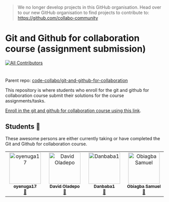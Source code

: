 
> We no longer develop projects in this GitHub organisation. Head over to our new GitHub organisation to find projects to contribute to: https://github.com/collabo-community

#

# Git and Github for collaboration course (assignment submission)
<!-- ALL-CONTRIBUTORS-BADGE:START - Do not remove or modify this section -->
[![All Contributors](https://img.shields.io/badge/all_contributors-4-orange.svg?style=flat-square)](#contributors-)
<!-- ALL-CONTRIBUTORS-BADGE:END -->

#
Parent repo: [code-collabo/git-and-github-for-collaboration](https://github.com/code-collabo/git-and-github-for-collaboration)

This repository is where students who enroll for the git and github for collaboration course submit their solutions for the course assignments/tasks.

[Enroll in the git and github for collaboration course using this link](https://obiagba-mary.gitbook.io/git-and-github-training-exercises).

## Students 🎉
These awesome persons are either currently taking or have completed the Git and Github for collaboration course.

<!-- ALL-CONTRIBUTORS-LIST:START - Do not remove or modify this section -->
<!-- prettier-ignore-start -->
<!-- markdownlint-disable -->
<table>
  <tbody>
    <tr>
      <td align="center" valign="top" width="14.28%"><a href="https://github.com/oyenuga17"><img src="https://avatars.githubusercontent.com/u/64274826?v=4?s=100" width="100px;" alt="oyenuga17"/><br /><sub><b>oyenuga17</b></sub></a><br /><a href="https://github.com/code-collabo/submit-course-assignment/commits?author=oyenuga17" title="Documentation">📖</a></td>
      <td align="center" valign="top" width="14.28%"><a href="https://github.com/Dkingofcode"><img src="https://avatars.githubusercontent.com/u/91491738?v=4?s=100" width="100px;" alt="David Oladepo"/><br /><sub><b>David Oladepo</b></sub></a><br /><a href="https://github.com/code-collabo/submit-course-assignment/commits?author=Dkingofcode" title="Documentation">📖</a></td>
      <td align="center" valign="top" width="14.28%"><a href="https://github.com/Danbaba1"><img src="https://avatars.githubusercontent.com/u/98762494?v=4?s=100" width="100px;" alt="Danbaba1"/><br /><sub><b>Danbaba1</b></sub></a><br /><a href="https://github.com/code-collabo/submit-course-assignment/commits?author=Danbaba1" title="Documentation">📖</a></td>
      <td align="center" valign="top" width="14.28%"><a href="https://github.com/samuko-things"><img src="https://avatars.githubusercontent.com/u/75276934?v=4?s=100" width="100px;" alt="Obiagba Samuel"/><br /><sub><b>Obiagba Samuel</b></sub></a><br /><a href="https://github.com/code-collabo/submit-course-assignment/commits?author=samuko-things" title="Documentation">📖</a></td>
    </tr>
  </tbody>
</table>

<!-- markdownlint-restore -->
<!-- prettier-ignore-end -->

<!-- ALL-CONTRIBUTORS-LIST:END -->

